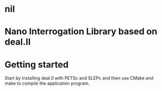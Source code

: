 nil
===

# Nano Interrogation Library based on deal.II

# Getting started

Start by installing deal.II with PETSc and SLEPc and then use CMake
and make to compile the application program.


